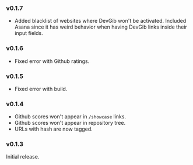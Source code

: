 ### v0.1.7 ###

- Added blacklist of websites where DevGib won't be activated. Included Asana since it has weird behavior when having DevGib links inside their input fields.

### v0.1.6 ###

- Fixed error with Github ratings.

### v0.1.5 ###

- Fixed error with build.

### v0.1.4 ###

- Github scores won't appear in `/showcase` links.
- Github scores won't appear in repository tree.
- URLs with hash are now tagged.

### v0.1.3 ###
Initial release.
